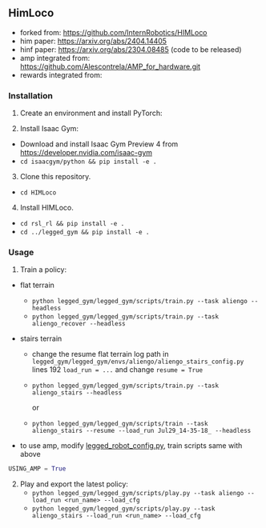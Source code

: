 ## HimLoco

- forked from: https://github.com/InternRobotics/HIMLoco
- him paper: https://arxiv.org/abs/2404.14405
- hinf paper: https://arxiv.org/abs/2304.08485 (code to be released)
- amp integrated from: https://github.com/Alescontrela/AMP_for_hardware.git
- rewards integrated from: 


### Installation
1. Create an environment and install PyTorch:

2. Install Isaac Gym:
  - Download and install Isaac Gym Preview 4 from https://developer.nvidia.com/isaac-gym
  - `cd isaacgym/python && pip install -e .`

3. Clone this repository.
  - `cd HIMLoco`

4. Install HIMLoco.
  - `cd rsl_rl && pip install -e .`
  - `cd ../legged_gym && pip install -e .`

### Usage
1. Train a policy:
* flat terrain
  - `python legged_gym/legged_gym/scripts/train.py --task aliengo --headless`
  - `python legged_gym/legged_gym/scripts/train.py --task aliengo_recover --headless`
* stairs terrain
  - change the resume flat terrain log path in `legged_gym/legged_gym/envs/aliengo/aliengo_stairs_config.py` lines 192 `load_run = ...` and change `resume = True`
  - `python legged_gym/legged_gym/scripts/train.py --task aliengo_stairs --headless`
  
    or 
  - `python legged_gym/legged_gym/scripts/train --task aliengo_stairs --resume --load_run Jul29_14-35-18_ --headless`


* to use amp, modify [legged_robot_config.py](legged_gym/legged_gym/envs/base/legged_robot_config.py), train scripts same with above
```python
USING_AMP = True
```

2. Play and export the latest policy:
   - `python legged_gym/legged_gym/scripts/play.py --task aliengo --load_run <run_name> --load_cfg`
   - `python legged_gym/legged_gym/scripts/play.py --task aliengo_stairs --load_run <run_name> --load_cfg`
